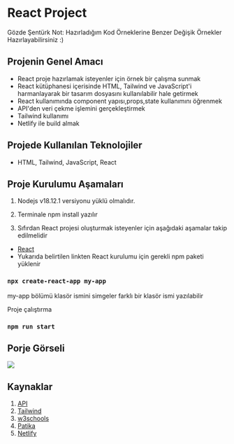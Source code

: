 # React Project

 Gözde Şentürk
 Not: Hazırladığım Kod Örneklerine Benzer Değişik Örnekler Hazırlayabilirsiniz :)

## Projenin Genel Amacı
* React proje hazırlamak isteyenler için örnek bir çalışma sunmak
* React kütüphanesi içerisinde HTML, Tailwind ve JavaScript'i harmanlayarak bir tasarım dosyasını kullanılabilir hale getirmek 
* React kullanımında component yapısı,props,state kullanımını öğrenmek
* API'den veri çekme işlemini gerçekleştirmek
* Tailwind kullanımı
* Netlify ile build almak

## Projede Kullanılan Teknolojiler
* HTML, Tailwind, JavaScript, React

## Proje Kurulumu Aşamaları

1. Nodejs v18.12.1 versiyonu yüklü olmalıdır.

2. Terminale npm install yazılır

3. Sıfırdan React projesi oluşturmak isteyenler için aşağıdaki aşamalar takip edilmelidir
* [React](https://tr.reactjs.org/docs/create-a-new-react-app.html)
*  Yukarıda belirtilen linkten React kurulumu için gerekli npm paketi yüklenir 


### `npx create-react-app my-app`

 my-app bölümü klasör ismini simgeler farklı bir klasör ismi yazılabilir


 
 Proje çalıştırma

  ### `npm run start`


## Porje Görseli
![](ReactWeather.png)



## Kaynaklar
1. [API](https://openweathermap.org/api)
2. [Tailwind](https://tailwindcss.com/)
3. [w3schools](https://www.w3schools.com/)
4. [Patika](https://www.patika.dev/tr)
5. [Netlify](https://www.netlify.com/with/react/)




